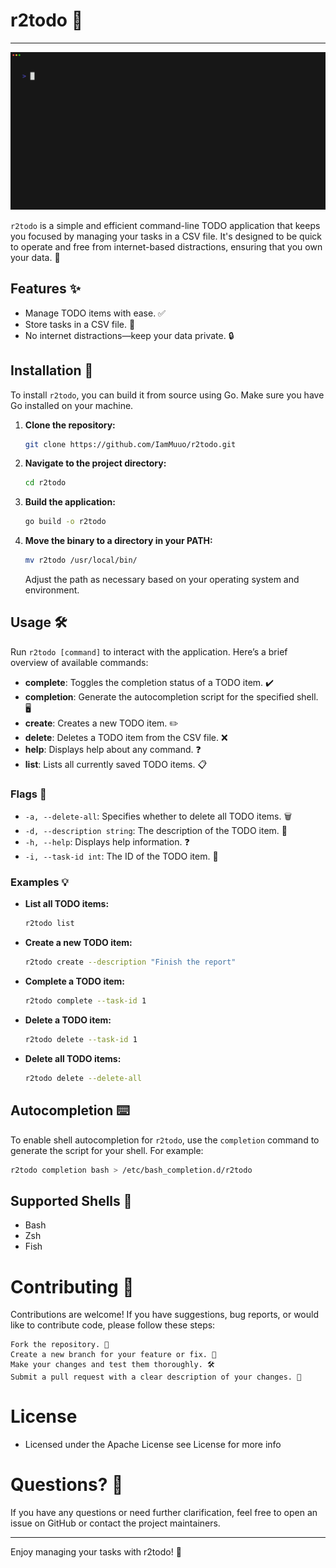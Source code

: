 
# r2todo 📝

----

![demo](r2todo.gif)


`r2todo` is a simple and efficient command-line TODO application that keeps you focused by managing your tasks in a CSV file. It's designed to be quick to operate and free from internet-based distractions, ensuring that you own your data. 🚀

## Features ✨

- Manage TODO items with ease. ✅
- Store tasks in a CSV file. 📂
- No internet distractions—keep your data private. 🔒

## Installation 🔧

To install `r2todo`, you can build it from source using Go. Make sure you have Go installed on your machine.

1. **Clone the repository:**

    ```sh
    git clone https://github.com/IamMuuo/r2todo.git
    ```

2. **Navigate to the project directory:**

    ```sh
    cd r2todo
    ```

3. **Build the application:**

    ```sh
    go build -o r2todo
    ```

4. **Move the binary to a directory in your PATH:**

    ```sh
    mv r2todo /usr/local/bin/
    ```

    Adjust the path as necessary based on your operating system and environment.

## Usage 🛠️

Run `r2todo [command]` to interact with the application. Here’s a brief overview of available commands:

- **complete**: Toggles the completion status of a TODO item. ✔️
- **completion**: Generate the autocompletion script for the specified shell. 🖥️
- **create**: Creates a new TODO item. ✏️
- **delete**: Deletes a TODO item from the CSV file. ❌
- **help**: Displays help about any command. ❓
- **list**: Lists all currently saved TODO items. 📋

### Flags 🚩

- `-a, --delete-all`: Specifies whether to delete all TODO items. 🗑️
- `-d, --description string`: The description of the TODO item. 📝
- `-h, --help`: Displays help information. ❓
- `-i, --task-id int`: The ID of the TODO item. 🔢

### Examples 💡

- **List all TODO items:**

    ```sh
    r2todo list
    ```

- **Create a new TODO item:**

    ```sh
    r2todo create --description "Finish the report"
    ```

- **Complete a TODO item:**

    ```sh
    r2todo complete --task-id 1
    ```

- **Delete a TODO item:**

    ```sh
    r2todo delete --task-id 1
    ```

- **Delete all TODO items:**

    ```sh
    r2todo delete --delete-all
    ```

## Autocompletion ⌨️

To enable shell autocompletion for `r2todo`, use the `completion` command to generate the script for your shell. For example:

```sh
r2todo completion bash > /etc/bash_completion.d/r2todo
```


## Supported Shells 🌟
- Bash
- Zsh
- Fish

# Contributing 🤝
Contributions are welcome! If you have suggestions, bug reports, or would like to contribute code, please follow these steps:

    Fork the repository. 🍴
    Create a new branch for your feature or fix. 🌿
    Make your changes and test them thoroughly. 🛠️
    Submit a pull request with a clear description of your changes. 📝

# License
- Licensed under the Apache License see License for more info

# Questions? 🤔
If you have any questions or need further clarification, feel free to open an issue on GitHub or contact the project maintainers.

---
Enjoy managing your tasks with r2todo! 🎉
